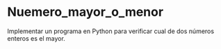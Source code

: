 # Nuemero_mayor_o_menor
Implementar un programa en Python para verificar cual de dos números enteros es el mayor.
